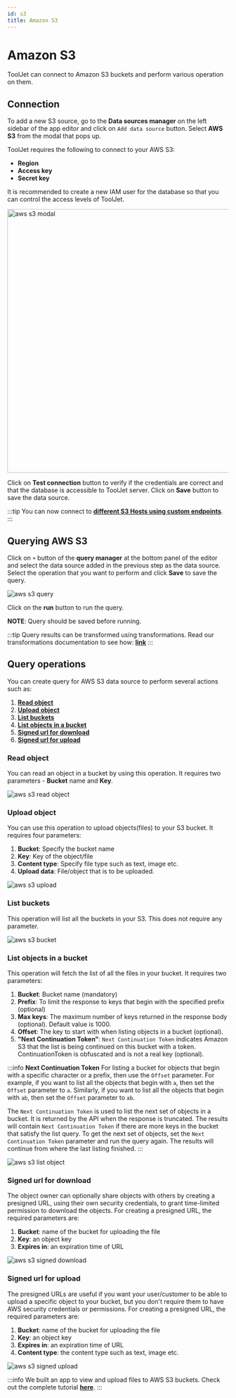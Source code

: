 ```yaml
---
id: s3
title: Amazon S3
---
```


# Amazon S3

ToolJet can connect to Amazon S3 buckets and perform various operation on them.

## Connection

To add a new S3 source, go to the **Data sources manager** on the left sidebar of the app editor and click on `Add data source` button. Select **AWS S3** from the modal that pops up.

ToolJet requires the following to connect to your AWS S3:

- **Region**
- **Access key**
- **Secret key**

It is recommended to create a new IAM user for the database so that you can control the access levels of ToolJet.

<div style={{textAlign: 'center'}}>

<img className="screenshot-full" src="/img/datasource-reference/aws-s3/connectv2.png" alt="aws s3 modal" width="600" />

</div>

Click on **Test connection** button to verify if the credentials are correct and that the database is accessible to ToolJet server. Click on **Save** button to save the data source.

:::tip
You can now connect to **[different S3 Hosts using custom endpoints](/docs/how-to/s3-custom-endpoints)**.
:::

## Querying AWS S3

Click on `+` button of the **query manager** at the bottom panel of the editor and select the data source added in the previous step as the data source. Select the operation that you want to perform and click **Save** to save the query.

<div style={{textAlign: 'center'}}>

<img className="screenshot-full" src="/img/datasource-reference/aws-s3/operationsv2.png" alt="aws s3 query" />

</div>

Click on the **run** button to run the query. 

**NOTE**: Query should be saved before running.

:::tip
Query results can be transformed using transformations. Read our transformations documentation to see how: **[link](/docs/tutorial/transformations)**
:::

## Query operations

You can create query for AWS S3 data source to perform several actions such as:
  1. **[Read object](/docs/data-sources/s3#read-object)**
  2. **[Upload object](/docs/data-sources/s3#upload-object)**
  3. **[List buckets](/docs/data-sources/s3#list-buckets)**
  4. **[List objects in a bucket](/docs/data-sources/s3#list-objects-in-a-bucket)**
  5. **[Signed url for download](/docs/data-sources/s3#signed-url-for-download)**
  6. **[Signed url for upload](/docs/data-sources/s3#signed-url-for-upload)**

### Read object

You can read an object in a bucket by using this operation. It requires two parameters - **Bucket** name and **Key**.


<img className="screenshot-full" src="/img/datasource-reference/aws-s3/readv2.png" alt="aws s3 read object" />

### Upload object

You can use this operation to upload objects(files) to your S3 bucket. It requires four parameters:
  1. **Bucket**: Specify the bucket name
  2. **Key**: Key of the object/file
  3. **Content type**: Specify file type such as text, image etc. 
  4. **Upload data**: File/object that is to be uploaded. 


<img className="screenshot-full" src="/img/datasource-reference/aws-s3/uplobjv2.png"  alt="aws s3 upload"/>


### List buckets

This operation will list all the buckets in your S3. This does not require any parameter.


<img className="screenshot-full" src="/img/datasource-reference/aws-s3/listbucketsv2.png" alt="aws s3 bucket" />


### List objects in a bucket

This operation will fetch the list of all the files in your bucket. It requires two parameters:
  1. **Bucket**: Bucket name (mandatory)
  2. **Prefix**: To limit the response to keys that begin with the specified prefix (optional)
  3. **Max keys**: The maximum number of keys returned in the response body (optional). Default value is 1000.
  4. **Offset**: The key to start with when listing objects in a bucket (optional). 
  5. **"Next Continuation Token"**: `Next Continuation Token` indicates Amazon S3 that the list is being continued on this bucket with a token. ContinuationToken is obfuscated and is not a real key (optional).


:::info
**Next Continuation Token**
For listing a bucket for objects that begin with a specific character or a prefix, then use the `Offset` parameter. For example, if you want to list all the objects that begin with `a`, then set the `Offset` parameter to `a`. Similarly, if you want to list all the objects that begin with `ab`, then set the `Offset` parameter to `ab`.

The `Next Continuation Token` is used to list the next set of objects in a bucket. It is returned by the API when the response is truncated. The results will contain `Next Continuation Token` if there are more keys in the bucket that satisfy the list query. To get the next set of objects, set the `Next Continuation Token` parameter and run the query again.
The results will continue from where the last listing finished.
:::


<img className="screenshot-full" src="/img/datasource-reference/aws-s3/listobjectsv2.png" alt="aws s3 list object" />


### Signed url for download

The object owner can optionally share objects with others by creating a presigned URL, using their own security credentials, to grant time-limited permission to download the objects. For creating a presigned URL, the required parameters are:
  1. **Bucket**: name of the bucket for uploading the file
  2. **Key**: an object key
  3. **Expires in**: an expiration time of URL


<img className="screenshot-full" src="/img/datasource-reference/aws-s3/urldownv2.png" alt="aws s3 signed download" />


### Signed url for upload

The presigned URLs are useful if you want your user/customer to be able to upload a specific object to your bucket, but you don't require them to have AWS security credentials or permissions. For creating a presigned URL, the required parameters are:
  1. **Bucket**: name of the bucket for uploading the file
  2. **Key**: an object key
  3. **Expires in**: an expiration time of URL
  4. **Content type**: the content type such as text, image etc.


<img className="screenshot-full" src="/img/datasource-reference/aws-s3/urluplv2.png" alt="aws s3 signed upload" />



:::info
We built an app to view and upload files to AWS S3 buckets. Check out the complete tutorial **[here](https://blog.tooljet.com/build-an-aws-s3-broswer-with-tooljet/)**.
:::
